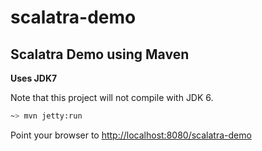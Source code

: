 scalatra-demo
=============

Scalatra Demo using Maven
-------------------------

**Uses JDK7**

Note that this project will not compile with JDK 6.

```sh
~> mvn jetty:run
```
Point your browser to [http://localhost:8080/scalatra-demo](http://localhost:8080/scalatra-demo)



